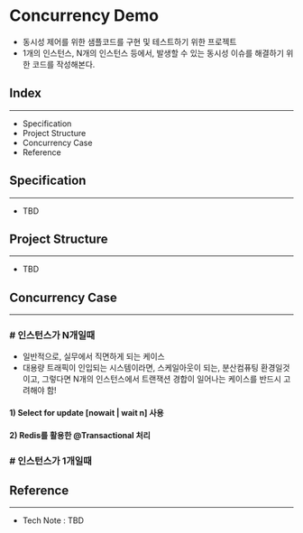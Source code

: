 # Concurrency Demo
- 동시성 제어를 위한 샘플코드를 구현 및 테스트하기 위한 프로젝트
- 1개의 인스턴스, N개의 인스턴스 등에서, 발생할 수 있는 동시성 이슈를 해결하기 위한 코드를 작성해본다.

## Index
***
- Specification
- Project Structure
- Concurrency Case
- Reference

## Specification
***
- TBD

## Project Structure
***
- TBD
 
## Concurrency Case
***
### # 인스턴스가 N개일때
- 일반적으로, 실무에서 직면하게 되는 케이스
- 대용량 트래픽이 인입되는 시스템이라면, 스케일아웃이 되는, 분산컴퓨팅 환경일것이고, 그렇다면 N개의 인스턴스에서 트랜잭션 경합이 일어나는 케이스를 반드시 고려해야 함!

#### 1) Select for update [nowait | wait n] 사용

#### 2) Redis를 활용한 @Transactional 처리 

### # 인스턴스가 1개일때 

## Reference
***
- Tech Note : TBD
